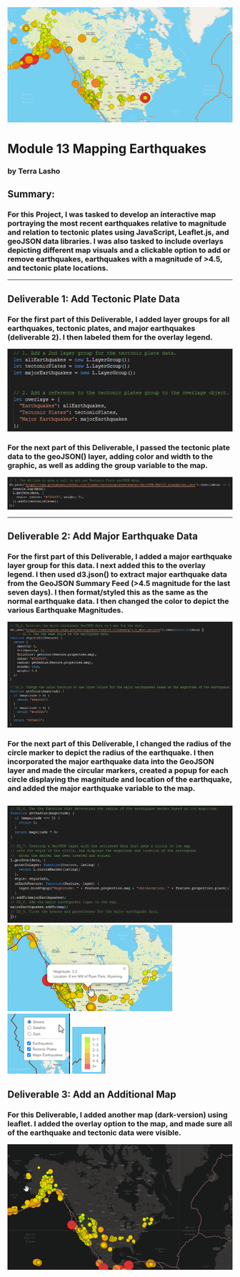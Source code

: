 ![]( https://github.com/Beetleee/Mapping_Earthquakes/blob/main/Resources/P1.png)
# Module 13  Mapping Earthquakes
### by Terra Lasho 

## Summary: 

### For this Project, I was tasked to develop an interactive map portraying the most recent earthquakes relative to magnitude and relation to tectonic plates using JavaScript, Leaflet.js, and geoJSON data libraries.  I was also tasked to include overlays depicting different map visuals and a clickable option to add or remove earthquakes, earthquakes with a magnitude of >4.5, and tectonic plate locations.
--------------------------------------------------------------------------------------------------------------
## Deliverable 1: Add Tectonic Plate Data

### For the first part of this Deliverable, I added layer groups for all earthquakes, tectonic plates, and major earthquakes (deliverable 2). I then labeled them for the overlay legend.

![]( https://github.com/Beetleee/Mapping_Earthquakes/blob/main/Resources/P2.png)

### For the next part of this Deliverable, I passed the tectonic plate data to the geoJSON() layer, adding color and width to the graphic, as well as adding the group variable to the map.

![]( https://github.com/Beetleee/Mapping_Earthquakes/blob/main/Resources/P3.png)


---------------------------------------------------------------------------------------------
## Deliverable 2: Add Major Earthquake Data

### For the first part of this Deliverable, I added a major earthquake layer group for this data.  I next added this to the overlay legend.  I then used d3.json() to extract major earthquake data from the GeoJSON Summary Feed (>4.5 magnitude for the last seven days). I then format/styled this as the same as the normal earthquake data.  I then changed the color to depict the various Earthquake Magnitudes.
![]( https://github.com/Beetleee/Mapping_Earthquakes/blob/main/Resources/P4.png)
### For the next part of this Deliverable, I changed the radius of the circle marker to depict the radius of the earthquake. I then incorporated the major earthquake data into the GeoJSON layer and made the circular markers, created a popup for each circle displaying the magnitude and location of the earthquake, and added the major earthquake variable to the map.
![]( https://github.com/Beetleee/Mapping_Earthquakes/blob/main/Resources/P5.png)
![]( https://github.com/Beetleee/Mapping_Earthquakes/blob/main/Resources/P6.png)
![]( https://github.com/Beetleee/Mapping_Earthquakes/blob/main/Resources/P7.png)
![]( https://github.com/Beetleee/Mapping_Earthquakes/blob/main/Resources/P8.png)
---------------------------------------------------------------------------------------------
## Deliverable 3: Add an Additional Map

### For this Deliverable, I added another map (dark-version) using leaflet.  I added the overlay option to the map, and made sure all of the earthquake and tectonic data were visible.
![]( https://github.com/Beetleee/Mapping_Earthquakes/blob/main/Resources/P9.png)

